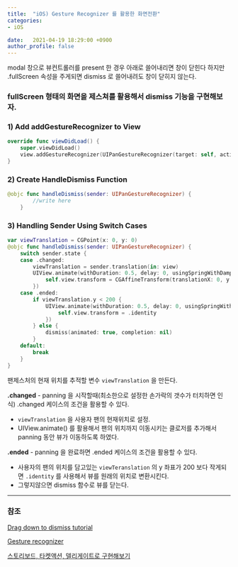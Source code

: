 ```yaml
---
title:  "iOS) Gesture Recognizer 를 활용한 화면전환"
categories:
- iOS

date:   2021-04-19 18:29:00 +0900
author_profile: false
---
```

modal 창으로 뷰컨트롤러를 present 한 경우 아래로 쓸어내리면 창이 닫힌다 하지만 .fullScreen 속성을 주게되면 dismiss 로 쓸어내려도 창이 닫히지 않는다.

### fullScreen 형태의 화면을 제스쳐를 활용해서 dismiss 기능을 구현해보자.

### 1) Add addGestureRecognizer to View

```swift
override func viewDidLoad() {
    super.viewDidLoad()
    view.addGestureRecognizer(UIPanGestureRecognizer(target: self, action: #selector(handleDismiss)))
}
```

### 2) Create HandleDismiss Function

```swift
@objc func handleDismiss(sender: UIPanGestureRecognizer) {
        //write here
    }
```

### 3) Handling Sender Using Switch Cases

```swift
var viewTranslation = CGPoint(x: 0, y: 0)
@objc func handleDismiss(sender: UIPanGestureRecognizer) {
    switch sender.state {
    case .changed:
        viewTranslation = sender.translation(in: view)
        UIView.animate(withDuration: 0.5, delay: 0, usingSpringWithDamping: 0.7, initialSpringVelocity: 1, options: .curveEaseOut, animations: {
            self.view.transform = CGAffineTransform(translationX: 0, y: self.viewTranslation.y)
        })
    case .ended:
        if viewTranslation.y < 200 {
            UIView.animate(withDuration: 0.5, delay: 0, usingSpringWithDamping: 0.7, initialSpringVelocity: 1, options: .curveEaseOut, animations: {
                self.view.transform = .identity
            })
        } else {
            dismiss(animated: true, completion: nil)
        }
    default:
        break
    }
}
```

팬제스처의 현재 위치를 추적할 변수 `viewTranslation` 을 만든다.

**.changed** - panning 을 시작할때(최소한으로 설정한 손가락의 갯수가 터치하면 인식) .changed 케이스의 조건을 활용할 수 있다.

- `viewTranslation` 을 사용자 팬의 현재위치로 설정.
- UIView.animate() 를 활용해서 팬의 위치까지 이동시키는 클로저를 추가해서 panning 동안 뷰가 이동하도록 하였다.

**.ended** - panning 을 완료하면 .ended 케이스의 조건을 활용할 수 있다.

- 사용자의 팬의 위치를 담고있는 `viewTeranslation` 의 y 좌표가 200 보다 작게되면 `.identity` 를 사용해서 뷰를 원래의 위치로 변환시킨다.
- 그렇지않으면 dismiss 함수로 뷰를 닫는다.

---
### 참조

[Drag down to dismiss tutorial](https://betterprogramming.pub/simple-drag-dismiss-on-presented-view-controller-tutorial-5f2f44f86f7b)

[Gesture recognizer](https://zeddios.tistory.com/356?category=682195)

[스토리보드, 타켓액션, 델리게이트로 구현해보기](https://etst.tistory.com/96)
